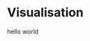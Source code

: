 # Visualisation

hello world

<canvas id="unity-canvas" width=960 height=600 tabindex="-1" style="width: 960px; height: 600px; background: #231F20"></canvas>

<script src="unity/Build/unity.loader.js"></script>
<script>
    if (/iPhone|iPad|iPod|Android/i.test(navigator.userAgent)) {
    // Mobile device style: fill the whole browser client area with the game canvas:
    var meta = document.createElement('meta');
    meta.name = 'viewport';
    meta.content = 'width=device-width, height=device-height, initial-scale=1.0, user-scalable=no, shrink-to-fit=yes';
    document.getElementsByTagName('head')[0].appendChild(meta);
    var canvas = document.querySelector("#unity-canvas");
    canvas.style.width = "100%";
    canvas.style.height = "100%";
    canvas.style.position = "fixed";
    document.body.style.textAlign = "left";
    }
    createUnityInstance(document.querySelector("#unity-canvas"), {
    dataUrl: "unity/Build/unity.data",
    frameworkUrl: "unity/Build/unity.framework.js",
    codeUrl: "unity/Build/unity.wasm",
    streamingAssetsUrl: "StreamingAssets",
    companyName: "DefaultCompany",
    productName: "ControlN7Visuals",
    productVersion: "0.1",
    // matchWebGLToCanvasSize: false, // Uncomment this to separately control WebGL canvas render size and DOM element size.
    // devicePixelRatio: 1, // Uncomment this to override low DPI rendering on high DPI displays.
    });
</script>
